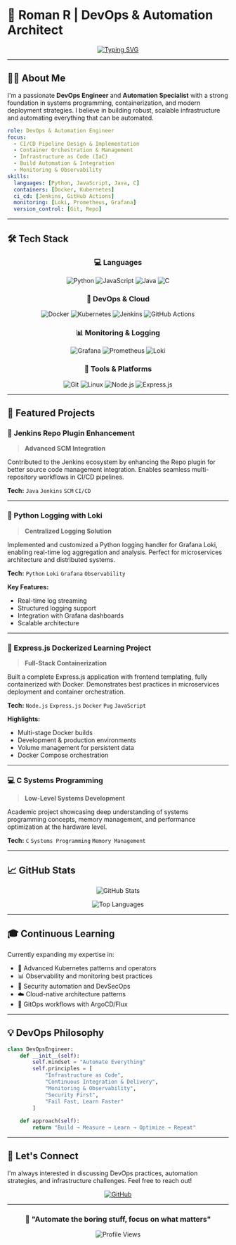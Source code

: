 # 🚀 Roman R | DevOps & Automation Architect

<div align="center">
  
[![Typing SVG](https://readme-typing-svg.demolab.com?font=Fira+Code&weight=600&size=28&duration=3000&pause=1000&color=00D9FF&center=true&vCenter=true&width=600&lines=DevOps+Engineer;Automation+Specialist;CI%2FCD+Pipeline+Expert;Infrastructure+as+Code+Enthusiast)](https://git.io/typing-svg)

</div>

---

## 👨‍💻 About Me

I'm a passionate **DevOps Engineer** and **Automation Specialist** with a strong foundation in systems programming, containerization, and modern deployment strategies. I believe in building robust, scalable infrastructure and automating everything that can be automated.

```yaml
role: DevOps & Automation Engineer
focus:
  - CI/CD Pipeline Design & Implementation
  - Container Orchestration & Management
  - Infrastructure as Code (IaC)
  - Build Automation & Integration
  - Monitoring & Observability
skills:
  languages: [Python, JavaScript, Java, C]
  containers: [Docker, Kubernetes]
  ci_cd: [Jenkins, GitHub Actions]
  monitoring: [Loki, Prometheus, Grafana]
  version_control: [Git, Repo]
```

---

## 🛠️ Tech Stack

<div align="center">

### 💻 Languages
![Python](https://img.shields.io/badge/Python-3776AB?style=for-the-badge&logo=python&logoColor=white)
![JavaScript](https://img.shields.io/badge/JavaScript-F7DF1E?style=for-the-badge&logo=javascript&logoColor=black)
![Java](https://img.shields.io/badge/Java-ED8B00?style=for-the-badge&logo=openjdk&logoColor=white)
![C](https://img.shields.io/badge/C-00599C?style=for-the-badge&logo=c&logoColor=white)

### 🐳 DevOps & Cloud
![Docker](https://img.shields.io/badge/Docker-2496ED?style=for-the-badge&logo=docker&logoColor=white)
![Kubernetes](https://img.shields.io/badge/Kubernetes-326CE5?style=for-the-badge&logo=kubernetes&logoColor=white)
![Jenkins](https://img.shields.io/badge/Jenkins-D24939?style=for-the-badge&logo=jenkins&logoColor=white)
![GitHub Actions](https://img.shields.io/badge/GitHub_Actions-2088FF?style=for-the-badge&logo=github-actions&logoColor=white)

### 📊 Monitoring & Logging
![Grafana](https://img.shields.io/badge/Grafana-F46800?style=for-the-badge&logo=grafana&logoColor=white)
![Prometheus](https://img.shields.io/badge/Prometheus-E6522C?style=for-the-badge&logo=prometheus&logoColor=white)
![Loki](https://img.shields.io/badge/Loki-F46800?style=for-the-badge&logo=grafana&logoColor=white)

### 🔧 Tools & Platforms
![Git](https://img.shields.io/badge/Git-F05032?style=for-the-badge&logo=git&logoColor=white)
![Linux](https://img.shields.io/badge/Linux-FCC624?style=for-the-badge&logo=linux&logoColor=black)
![Node.js](https://img.shields.io/badge/Node.js-43853D?style=for-the-badge&logo=node.js&logoColor=white)
![Express.js](https://img.shields.io/badge/Express.js-404D59?style=for-the-badge)

</div>

---

## 🎯 Featured Projects

### 🔌 Jenkins Repo Plugin Enhancement
> **Advanced SCM Integration**

Contributed to the Jenkins ecosystem by enhancing the Repo plugin for better source code management integration. Enables seamless multi-repository workflows in CI/CD pipelines.

**Tech:** `Java` `Jenkins` `SCM` `CI/CD`

---

### 📡 Python Logging with Loki
> **Centralized Logging Solution**

Implemented and customized a Python logging handler for Grafana Loki, enabling real-time log aggregation and analysis. Perfect for microservices architecture and distributed systems.

**Tech:** `Python` `Loki` `Grafana` `Observability`

**Key Features:**
- Real-time log streaming
- Structured logging support
- Integration with Grafana dashboards
- Scalable architecture

---

### 🐳 Express.js Dockerized Learning Project
> **Full-Stack Containerization**

Built a complete Express.js application with frontend templating, fully containerized with Docker. Demonstrates best practices in microservices deployment and container orchestration.

**Tech:** `Node.js` `Express.js` `Docker` `Pug` `JavaScript`

**Highlights:**
- Multi-stage Docker builds
- Development & production environments
- Volume management for persistent data
- Docker Compose orchestration

---

### 💻 C Systems Programming
> **Low-Level Systems Development**

Academic project showcasing deep understanding of systems programming concepts, memory management, and performance optimization at the hardware level.

**Tech:** `C` `Systems Programming` `Memory Management`

---

## 📈 GitHub Stats

<div align="center">
  
![GitHub Stats](https://github-readme-stats.vercel.app/api?username=RomanR-dev&show_icons=true&theme=tokyonight&hide_border=true&bg_color=0D1117)

![Top Languages](https://github-readme-stats.vercel.app/api/top-langs/?username=RomanR-dev&layout=compact&theme=tokyonight&hide_border=true&bg_color=0D1117)

</div>

---

## 🎓 Continuous Learning

Currently expanding my expertise in:
- 🔄 Advanced Kubernetes patterns and operators
- 📊 Observability and monitoring best practices
- 🔐 Security automation and DevSecOps
- ☁️ Cloud-native architecture patterns
- 🤖 GitOps workflows with ArgoCD/Flux

---

## 💡 DevOps Philosophy

```python
class DevOpsEngineer:
    def __init__(self):
        self.mindset = "Automate Everything"
        self.principles = [
            "Infrastructure as Code",
            "Continuous Integration & Delivery",
            "Monitoring & Observability",
            "Security First",
            "Fail Fast, Learn Faster"
        ]
    
    def approach(self):
        return "Build → Measure → Learn → Optimize → Repeat"
```

---

## 🤝 Let's Connect

I'm always interested in discussing DevOps practices, automation strategies, and infrastructure challenges. Feel free to reach out!

<div align="center">

[![GitHub](https://img.shields.io/badge/GitHub-RomanR--dev-181717?style=for-the-badge&logo=github)](https://github.com/RomanR-dev)

</div>

---

<div align="center">
  
### 💬 "Automate the boring stuff, focus on what matters"

![Profile Views](https://komarev.com/ghpvc/?username=RomanR-dev&color=00D9FF&style=for-the-badge)

</div>

